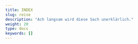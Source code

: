 ```yaml
---
title: INDEX
slug: reise
description: "Ach langsam wird diese Sach unerklärlich."
weight: 20
type: docs
keywords: []
---
```

